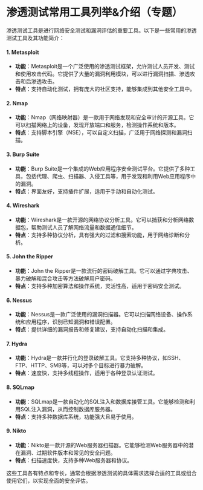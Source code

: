 # 渗透测试常用工具列举&介绍（专题）

渗透测试工具是进行网络安全测试和漏洞评估的重要工具。以下是一些常用的渗透测试工具及其功能简介：

#### 1. **Metasploit**

* **功能**：Metasploit是一个广泛使用的渗透测试框架，允许测试人员开发、测试和使用攻击代码。它提供了大量的漏洞利用模块，可以进行漏洞扫描、渗透攻击和后渗透攻击。
* **特点**：支持自动化测试，拥有庞大的社区支持，能够集成到其他安全工具中。

#### 2. **Nmap**

* **功能**：Nmap（网络映射器）是一款用于网络发现和安全审计的开源工具。它可以扫描网络上的设备，发现开放端口和服务，检测操作系统和版本。
* **特点**：支持脚本引擎（NSE），可以自定义扫描，广泛用于网络探测和漏洞扫描。

#### 3. **Burp Suite**

* **功能**：Burp Suite是一个集成的Web应用程序安全测试平台。它提供了多种工具，包括代理、爬虫、扫描器、入侵工具等，用于发现和利用Web应用程序中的漏洞。
* **特点**：界面友好，支持插件扩展，适用于手动和自动化测试。

#### 4. **Wireshark**

* **功能**：Wireshark是一款开源的网络协议分析工具。它可以捕获和分析网络数据包，帮助测试人员了解网络流量和数据通信细节。
* **特点**：支持多种协议分析，具有强大的过滤和搜索功能，用于网络诊断和分析。

#### 5. **John the Ripper**

* **功能**：John the Ripper是一款流行的密码破解工具。它可以通过字典攻击、暴力破解和混合攻击等方法破解用户密码。
* **特点**：支持多种加密算法和操作系统，灵活性高，适用于密码安全测试。

#### 6. **Nessus**

* **功能**：Nessus是一款广泛使用的漏洞扫描器。它可以扫描网络设备、操作系统和应用程序，识别已知漏洞和错误配置。
* **特点**：提供详细的漏洞报告和修复建议，支持自动化扫描和集成。

#### 7. **Hydra**

* **功能**：Hydra是一款并行化的登录破解工具。它支持多种协议，如SSH、FTP、HTTP、SMB等，可以对多个目标进行暴力破解。
* **特点**：速度快，支持多线程操作，适用于各种登录认证测试。

#### 8. **SQLmap**

* **功能**：SQLmap是一款自动化的SQL注入和数据库接管工具。它能够检测和利用SQL注入漏洞，从而控制数据库服务器。
* **特点**：支持多种数据库系统，功能强大且易于使用。

#### 9. **Nikto**

* **功能**：Nikto是一款开源的Web服务器扫描器。它能够检测Web服务器中的潜在漏洞、过期软件版本和常见的安全问题。
* **特点**：扫描速度快，支持多种Web服务器和协议。

这些工具各有特点和专长，通常会根据渗透测试的具体需求选择合适的工具或组合使用它们，以实现全面的安全评估。
